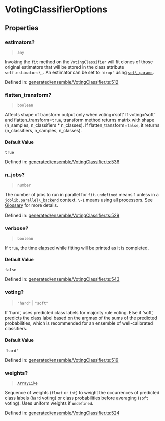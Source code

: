 # VotingClassifierOptions

## Properties

### estimators?

> `any`

Invoking the `fit` method on the `VotingClassifier` will fit clones of those original estimators that will be stored in the class attribute `self.estimators\_`. An estimator can be set to `'drop'` using [`set\_params`](#sklearn.ensemble.VotingClassifier.set_params "sklearn.ensemble.VotingClassifier.set_params").

Defined in:  [generated/ensemble/VotingClassifier.ts:512](https://github.com/transitive-bullshit/scikit-learn-ts/blob/92ab806/packages/sklearn/src/generated/ensemble/VotingClassifier.ts#L512)

### flatten\_transform?

> `boolean`

Affects shape of transform output only when voting=’soft’ If voting=’soft’ and flatten\_transform=`true`, transform method returns matrix with shape (n\_samples, n\_classifiers \* n\_classes). If flatten\_transform=`false`, it returns (n\_classifiers, n\_samples, n\_classes).

#### Default Value

`true`

Defined in:  [generated/ensemble/VotingClassifier.ts:536](https://github.com/transitive-bullshit/scikit-learn-ts/blob/92ab806/packages/sklearn/src/generated/ensemble/VotingClassifier.ts#L536)

### n\_jobs?

> `number`

The number of jobs to run in parallel for `fit`. `undefined` means 1 unless in a [`joblib.parallel\_backend`](https://joblib.readthedocs.io/en/latest/parallel.html#joblib.parallel_backend "(in joblib v1.3.0.dev0)") context. `\-1` means using all processors. See [Glossary](../../glossary.html#term-n_jobs) for more details.

Defined in:  [generated/ensemble/VotingClassifier.ts:529](https://github.com/transitive-bullshit/scikit-learn-ts/blob/92ab806/packages/sklearn/src/generated/ensemble/VotingClassifier.ts#L529)

### verbose?

> `boolean`

If `true`, the time elapsed while fitting will be printed as it is completed.

#### Default Value

`false`

Defined in:  [generated/ensemble/VotingClassifier.ts:543](https://github.com/transitive-bullshit/scikit-learn-ts/blob/92ab806/packages/sklearn/src/generated/ensemble/VotingClassifier.ts#L543)

### voting?

> `"hard"` \| `"soft"`

If ‘hard’, uses predicted class labels for majority rule voting. Else if ‘soft’, predicts the class label based on the argmax of the sums of the predicted probabilities, which is recommended for an ensemble of well-calibrated classifiers.

#### Default Value

`'hard'`

Defined in:  [generated/ensemble/VotingClassifier.ts:519](https://github.com/transitive-bullshit/scikit-learn-ts/blob/92ab806/packages/sklearn/src/generated/ensemble/VotingClassifier.ts#L519)

### weights?

> [`ArrayLike`](../types/ArrayLike.md)

Sequence of weights (`float` or `int`) to weight the occurrences of predicted class labels (`hard` voting) or class probabilities before averaging (`soft` voting). Uses uniform weights if `undefined`.

Defined in:  [generated/ensemble/VotingClassifier.ts:524](https://github.com/transitive-bullshit/scikit-learn-ts/blob/92ab806/packages/sklearn/src/generated/ensemble/VotingClassifier.ts#L524)

